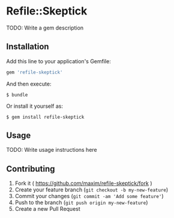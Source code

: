 # Refile::Skeptick

TODO: Write a gem description

## Installation

Add this line to your application's Gemfile:

```ruby
gem 'refile-skeptick'
```

And then execute:

    $ bundle

Or install it yourself as:

    $ gem install refile-skeptick

## Usage

TODO: Write usage instructions here

## Contributing

1. Fork it ( https://github.com/maxim/refile-skeptick/fork )
2. Create your feature branch (`git checkout -b my-new-feature`)
3. Commit your changes (`git commit -am 'Add some feature'`)
4. Push to the branch (`git push origin my-new-feature`)
5. Create a new Pull Request
